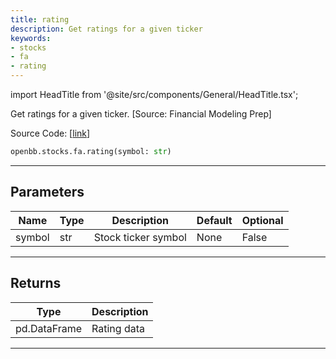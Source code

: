 ```yaml
---
title: rating
description: Get ratings for a given ticker
keywords:
- stocks
- fa
- rating
---
```


import HeadTitle from '@site/src/components/General/HeadTitle.tsx';

<HeadTitle title="stocks.fa.rating - Reference | OpenBB SDK Docs" />

Get ratings for a given ticker. [Source: Financial Modeling Prep]

Source Code: [[link](https://github.com/OpenBB-finance/OpenBBTerminal/tree/main/openbb_terminal/stocks/fundamental_analysis/fmp_model.py#L684)]

```python wordwrap
openbb.stocks.fa.rating(symbol: str)
```

---

## Parameters

| Name | Type | Description | Default | Optional |
| ---- | ---- | ----------- | ------- | -------- |
| symbol | str | Stock ticker symbol | None | False |


---

## Returns

| Type | Description |
| ---- | ----------- |
| pd.DataFrame | Rating data |
---

